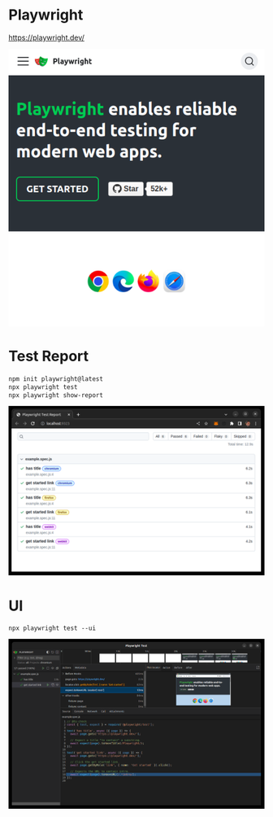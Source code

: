 # Playwright

https://playwright.dev/

![](playwright.png)

# Test Report


```
npm init playwright@latest
npx playwright test
npx playwright show-report
```

![](playwright-test-report.png)

# UI

```
npx playwright test --ui
```

![](with-ui.png)
